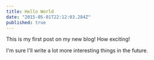 ```yaml
---
title: Hello World
date: "2015-05-01T22:12:03.284Z"
published: true
---
```


This is my first post on my new blog! How exciting!

I'm sure I'll write a lot more interesting things in the future.
